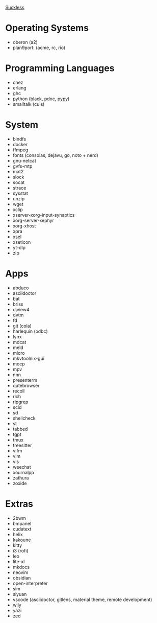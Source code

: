 [Suckless](https://suckless.org/)

# Operating Systems

* oberon (a2)
* plan9port: (acme, rc, rio)

# Programming Languages

* chez
* erlang
* ghc
* python (black, pdoc, pypy)
* smalltalk (cuis)

# System

* bindfs
* docker
* ffmpeg
* fonts (consolas, dejavu, go, noto + nerd)
* gnu-netcat
* gvfs-mtp
* mat2
* slock
* socat
* strace
* sysstat
* unzip
* wget
* xclip
* xserver-xorg-input-synaptics
* xorg-server-xephyr
* xorg-xhost
* xpra
* xsel
* xseticon
* yt-dlp
* zip

# Apps

* abduco
* asciidoctor
* bat
* briss
* djview4
* dvtm
* fd
* git (cola)
* harlequin (odbc)
* lynx
* mdcat
* meld
* micro
* mkvtoolnix-gui
* mocp
* mpv
* nnn
* presenterm
* qutebrowser
* recoll
* rich
* ripgrep
* scid
* sd
* shellcheck
* st
* tabbed
* tgpt
* tmux
* treesitter
* vifm
* vim
* vis
* weechat
* xournalpp
* zathura
* zoxide

# Extras

* 2bwm
* bmpanel
* cudatext
* helix
* kakoune
* kitty
* i3 (rofi)
* leo
* lite-xl
* mkdocs
* neovim
* obsidian
* open-interpreter
* sim
* siyuan
* vscode (asciidoctor, gitlens, material theme, remote development)
* wily
* yazi
* zed
